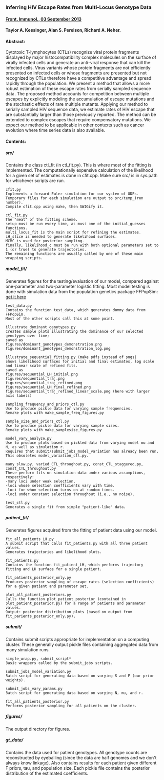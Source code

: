 ### Inferring HIV Escape Rates from Multi-Locus Genotype Data
#### [Front. Immunol., 03 September 2013](http://journal.frontiersin.org/article/10.3389/fimmu.2013.00252/abstract)
#### Taylor A. Kessinger, Alan S. Perelson, Richard A. Neher.

#### Abstract:
Cytotoxic T-lymphocytes (CTLs) recognize viral protein fragments displayed by major histocompatibility complex molecules on the surface of virally infected cells and generate an anti-viral response that can kill the infected cells. Virus variants whose protein fragments are not efficiently presented on infected cells or whose fragments are presented but not recognized by CTLs therefore have a competitive advantage and spread rapidly through the population. We present a method that allows a more robust estimation of these escape rates from serially sampled sequence data. The proposed method accounts for competition between multiple escapes by explicitly modeling the accumulation of escape mutations and the stochastic effects of rare multiple mutants. Applying our method to serially sampled HIV sequence data, we estimate rates of HIV escape that are substantially larger than those previously reported. The method can be extended to complex escapes that require compensatory mutations. We expect our method to be applicable in other contexts such as cancer evolution where time series data is also available.

#### Contents:

##### src/
Contains the class ctl_fit (in ctl_fit.py). This is where most of the fitting is implemented.
The computationally expensive calculation of the likelihood for a given set of estimates is done in cfit.cpp.
Make sure src/ is in sys.path for whichever scripts are run.

	cfit.py
	Implements a forward Euler simulation for our system of ODEs.
	Temporary files for each simulation are output to src/temp_(run number).
	Compile cfit.cpp using make, then SWIGify it.
	
	ctl_fit.py
	The "meat" of the fitting scheme.
	setup must be run every time, as must one of the initial_guesses functions.
	multi_locus_fit is the main script for refining the estimates.
	LH_slice is needed to generate likelihood surfaces.
	MCMC is used for posterior sampling.
	finally, likelihood_c must be run with both optional parameters set to 1 (or true) to generate trajectories.
	The remaining functions are usually called by one of these main wrapping scripts.
	

##### model_fit/
Generates figures for the testing/evaluation of our model, compared against one-parameter and two-parameter logistic fitting.
Most model testing is done with simulation data from the population genetics package FFPopSim:
[get it here](http://neherlab.github.io/ffpopsim/)

	test_data.py
	Contains the function test_data, which generates dummy data from FFPopSim.
	Most of the other scripts call this at some point.

	illustrate_dominant_genotypes.py
	Creates sample plots illustrating the dominance of our selected genotypes over time;
	saved as
	figures/dominant_genotypes_demonstration.png
	figures/dominant_genotypes_demonstration_log.png
	
	illustrate_sequential_fitting.py (make pdfs instead of pngs)
	Shows likelihood surfaces for initial and final estimates, log scale and linear scale of refined fits.
	saved as
	figures/sequential_LH_initial.png
	figures/sequential_traj.png
	figures/sequential_traj_refined.png
	figures/sequential_LH_final_refined.png
	figures/sequential_traj_refined_linear_scale.png (here with larger axis labels)

	sampling_frequency_and_priors_ctl.py
	Use to produce pickle data for varying sample frequencies.
	Remake plots with make_sample_freq_figures.py

	sample_size_and_priors_ctl.py
	Use to produce pickle data for varying sample sizes.
	Remake plots with make_samplesize_figures.py
	
	model_vary_analyze.py
	Use to produce plots based on pickled data from varying model mu and N, as well as simulation r.
	Requires that submit/submit_jobs_model_variation has already been run.
	This obsoletes model_variation_ctl.py.
	
	many_slow.py, varied_CTL_throughout.py, const_CTL_staggered.py, const_CTL_throughout.py
	These perform fits on simulation data under various assumptions, respectively:
	-many loci under weak selection.
	-loci whose selection coefficients vary with time.
	-loci for whom selection turns on at random times.
	-loci under constant selection throughout (i.e., no noise).
	
	test_ctl.py
	Generates a single fit from simple "patient-like" data.
	
##### patient_fit/
Generates figures acquired from the fitting of patient data using our model.

	fit_all_patients_LH.py
	A submit script that calls fit_patients.py with all three patient values.
	Generates trajectories and likelihood plots.

	fit_patients.py
	Contains the function fit_patient_LH, which performs trajectory fitting and LH surface for a single patient.
	
	fit_patients_posterior_only.py
	Produces posterior sampling of escape rates (selection coefficients) for a given patient and parameter set.
	
	plot_all_patient_posteriors.py
	Calls the function plot_patient_posterior (contained in plot_patient_posterior.py) for a range of patients and parameter values.
	Output: posterior distribution plots (based on output from fit_parients_posterior_only.py).

##### submit/
Contains submit scripts appropriate for implementation on a computing cluster.
These generally output pickle files containing aggregated data from many simulation runs.

	simple_wrap.py, submit_script*
	Basic wrappers called by the submit_jobs scripts.
	
	submit_jobs_model_variation.py
	Batch script for generating data based on varying S and F (our prior weights).
	
	submit_jobs_vary_params.py
	Batch script for generating data based on varying N, mu, and r.
	
	fit_all_patients_posterior.py
	Performs posterior sampling for all patients on the cluster.

##### figures/
The output directory for figures.

##### gt_data/
Contains the data used for patient genotypes.
All genotype counts are reconstructed by eyeballing (since the data are half genomes and we don't always know linkage).
Also contains results for each patient given different F priors, tau, and population size.
Each pickle file contains the posterior distribution of the estimated coefficients.
